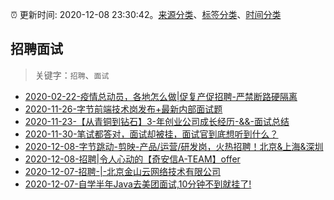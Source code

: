 :alarm_clock: 更新时间: 2020-12-08 23:30:42。[来源分类](../README.md)、[标签分类](../TAGS.md)、[时间分类](../TIMELINE.md)

## 招聘面试


> 关键字：`招聘`、`面试`



- [2020-02-22-疫情总动员，各地怎么做|促复产促招聘-严禁断路硬隔离](http://m.china.caixin.com/m/2020-02-22/101519091.html) 
- [2020-11-26-字节前端技术岗发布+最新内部面试题](https://www.ershicimi.com/p/8f112a5e00b041969cfa42acb7273064) 
- [2020-11-23-【从青铜到钻石】3-年创业公司成长经历-&&-面试总结](https://www.ershicimi.com/p/b5846a88daaa5c3cd045a3f0f5486e15) 
- [2020-11-30-笔试都答对，面试却被挂，面试官到底想听到什么？](https://www.ershicimi.com/p/b8c8f7ff1b491ce281273314fb0ccfb6) 
- [2020-12-08-字节跳动-剪映-产品/运营/研发岗，火热招聘！北京&上海&深圳](https://www.v2ex.com/t/733515) 
- [2020-12-08-招聘|令人心动的【奇安信A-TEAM】offer](https://sec.thief.one/article_content?a_id=73ebf2379ec0fa61145791a65d8df2ea) 
- [2020-12-07-招聘-|-北京金山云网络技术有限公司](https://sec.thief.one/article_content?a_id=cacb9c7013c34fc3e84518b62608de8d) 
- [2020-12-07-自学半年Java去美团面试,10分钟不到就挂了!](https://sec.thief.one/article_content?a_id=66591f70b41636f64c886641e86dd46b) 